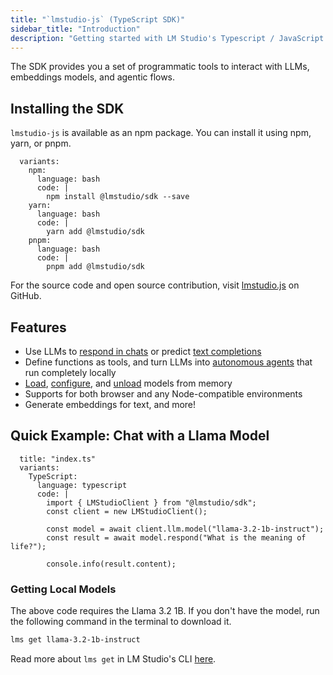 ```yaml
---
title: "`lmstudio-js` (TypeScript SDK)"
sidebar_title: "Introduction"
description: "Getting started with LM Studio's Typescript / JavaScript SDK"
---
```


The SDK provides you a set of programmatic tools to interact with LLMs, embeddings models, and agentic flows.

## Installing the SDK

`lmstudio-js` is available as an npm package. You can install it using npm, yarn, or pnpm.

```lms_code_snippet
  variants:
    npm:
      language: bash
      code: |
        npm install @lmstudio/sdk --save
    yarn:
      language: bash
      code: |
        yarn add @lmstudio/sdk
    pnpm:
      language: bash
      code: |
        pnpm add @lmstudio/sdk
```

For the source code and open source contribution, visit [lmstudio.js](https://github.com/lmstudio-ai/lmstudio.js) on GitHub.

## Features

- Use LLMs to [respond in chats](./typescript/llm-prediction/chat-completion) or predict [text completions](./typescript/llm-prediction/completion)
- Define functions as tools, and turn LLMs into [autonomous agents](./typescript/agent) that run completely locally
- [Load](./typescript/manage-models/loading), [configure](./typescript/llm-prediction/parameters), and [unload](./typescript/manage-models/loading) models from memory
- Supports for both browser and any Node-compatible environments
- Generate embeddings for text, and more!

## Quick Example: Chat with a Llama Model

```lms_code_snippet
  title: "index.ts"
  variants:
    TypeScript:
      language: typescript
      code: |
        import { LMStudioClient } from "@lmstudio/sdk";
        const client = new LMStudioClient();

        const model = await client.llm.model("llama-3.2-1b-instruct");
        const result = await model.respond("What is the meaning of life?");
        
        console.info(result.content);
```

### Getting Local Models

The above code requires the Llama 3.2 1B. If you don't have the model, run the following command in the terminal to download it.

```bash
lms get llama-3.2-1b-instruct
```

Read more about `lms get` in LM Studio's CLI [here](./cli/get).

